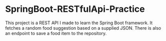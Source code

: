 # SpringBoot-RESTfulApi-Practice

This project is a REST API I made to learn the Spring Boot framework. It fetches a random food suggestion based on a 
supplied JSON. There is also an endpoint to save a food item to the repository.